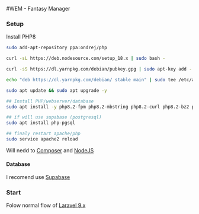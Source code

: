 #WEM - Fantasy Manager

### Setup

Install PHP8
```bash
sudo add-apt-repository ppa:ondrej/php

curl -sL https://deb.nodesource.com/setup_18.x | sudo bash -

curl -sS https://dl.yarnpkg.com/debian/pubkey.gpg | sudo apt-key add -

echo "deb https://dl.yarnpkg.com/debian/ stable main" | sudo tee /etc/apt/sources.list.d/yarn.list

sudo apt update && sudo apt upgrade -y

## Install PHP/webserver/database
sudo apt install -y php8.2-fpm php8.2-mbstring php8.2-curl php8.2-bz2 php8.2-zip php8.2-xml php8.2-gd php8.2-mysql php8.2-intl php8.2-sqlite3 php8.2-soap php8.2-bcmath php8.2-memcached php8.2-redis php8.2-xmlrpc apt-transport-https nginx mysql-client mysql-server

## if will use supabase (postgresql)
sudo apt install php-pgsql

## finaly restart apache/php
sudo service apache2 reload
```

Will nedd to [Composer]([https](https://getcomposer.org/doc/00-intro.md)) and [NodeJS](https://nodejs.org/en/)

#### Database

I recomend use [Supabase](https://supabase.com/)


### Start

Folow normal flow of [Laravel 9.x](https://laravel.com/docs/9.x)
